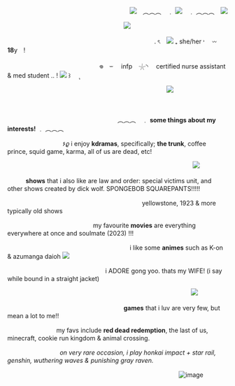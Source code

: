 　　　　　　　　　　　　　　　　　　　　![](https://pix.crd.co/assets/images/gallery08/d3cb6f56.gif?v=95dd3781)　︵︵︵　﹒ ![](https://files.catbox.moe/f8tat9.webp)　﹒ ︵︵︵　![](https://64.media.tumblr.com/427ede472caa8342bdf62ae2735463dd/3400bab8094b2855-bb/s75x75_c1/ad6669b00215a6cfc1664a6eadbd3341dda585bf.pnj)

　　　　　　　　　　　　　　　　　　　![](https://files.catbox.moe/9mw3ub.png)

　　　　　　　　　　　　　　　　　　　　　　　　.  ৎ ![](https://64.media.tumblr.com/53a1229cf2eb847ec5e4da93ed658163/1aeed923ac761f38-a4/s75x75_c1/6bad34c5371d843bf713c3bcab1de104e3de0ed5.gifv)  ₊  she/her ˒  𖥦  **18**y !　

　　　　　　　　　　　　　　　𖦹　⏖   infp 𓇼◝　 certified nurse assistant & med student .. !  ![](https://files.catbox.moe/nlbjey.webp) ꒱ 　  ุ

　　　　　　　　　　　　　　　　　　　　　　　　　　![](https://github.com/user-attachments/assets/b07b3a1b-4cc9-4e27-83f2-bf3d624cdf47)

　

　　　　　　　　　　　　　　　　　　︵︵︵　﹒  __some things about my interests!__ ﹒ ︵︵︵

　　　　　　　　　۶𝜚 i enjoy **kdramas**, specifically; __the trunk__, coffee prince, squid game, karma, all of us are dead, etc!

　　　　　　　　　　　　　　　　　　　　　　　　　　　　　　 ![](https://s3.ezgif.com/tmp/ezgif-3cb3142da68117.webp)

　　　**shows** that i also like are law and order: special victims unit, and other shows created by dick wolf. SPONGEBOB SQUAREPANTS!!!!! 

　　　　　　　　　　　　　　　　　　　　　　yellowstone, 1923 & more typically old shows

　　　　　　　　　　　　　　my favourite **movies** are everything everywhere at once and soulmate (2023) !!! 

　　　　　　　　　　　　　　　　　　　　i like some **animes** such as K-on & azumanga daioh ![](https://files.catbox.moe/hg9fo0.png)

　　　　　　　　　　　　　　　　i ADORE gong yoo. thats my WIFE! (i say while bound in a straight jacket)


　　　　　　　　　　　　　　　　　　　　　　　　　　　　　　![](https://github.com/user-attachments/assets/19aca10e-71c5-4b46-83d1-b0d37550114d)

　　　　　　　　　　　　　　　　　　　**games** that i luv are very few, but mean a lot to me!! 

　　　　　　　　my favs include **red dead redemption**, the last of us, minecraft, cookie run kingdom & animal crossing.

　　　　　 　　 　*on very rare occasion, i play honkai impact + star rail, genshin, wuthering waves & punishing gray raven.*

　　　　　　　　　　　　　　　　　　　　　　　　　　　　![image](https://github.com/user-attachments/assets/3ae28884-c18c-499b-a00c-f84fa8c1208c)
